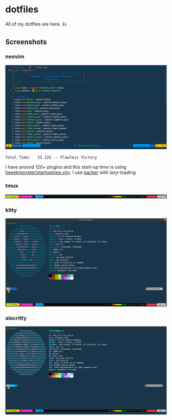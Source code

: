 # dotfiles

All of my dotfiles are here. 👍

## Screenshots

### neovim

![neovim](./media/neovim.png "neovim")

```log
Total Time:   33.125 -- Flawless Victory
```

I have around 120+ plugins and this start-up time is using [tweekmonster/startuptime.vim](https://github.com/tweekmonster/startuptime.vim).
I use [packer](https://github.com/wbthomason/packer.nvim) with lazy-loading

### tmux

![tmux](./media/tmux.png "tmux")

### kitty

![kitty](./media/kitty.png "kitty")

### alacritty

![alacritty](./media/alacritty.png "alacritty")
